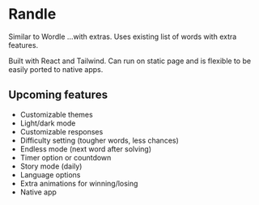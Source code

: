 # Randle

Similar to Wordle ...with extras. Uses existing list of words with extra features. 

Built with React and Tailwind. Can run on static page and is flexible to be easily ported to native apps.

## Upcoming features
- Customizable themes
- Light/dark mode
- Customizable responses
- Difficulty setting (tougher words, less chances)
- Endless mode (next word after solving)
- Timer option or countdown
- Story mode (daily)
- Language options
- Extra animations for winning/losing
- Native app